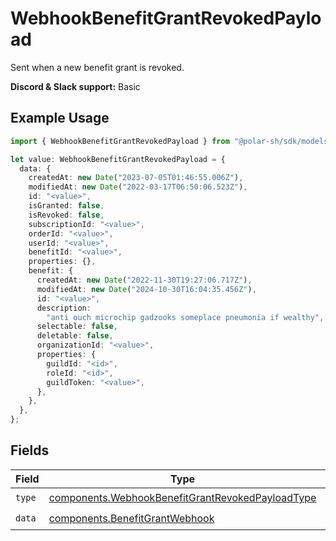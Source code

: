 # WebhookBenefitGrantRevokedPayload

Sent when a new benefit grant is revoked.

**Discord & Slack support:** Basic

## Example Usage

```typescript
import { WebhookBenefitGrantRevokedPayload } from "@polar-sh/sdk/models/components";

let value: WebhookBenefitGrantRevokedPayload = {
  data: {
    createdAt: new Date("2023-07-05T01:46:55.006Z"),
    modifiedAt: new Date("2022-03-17T06:50:06.523Z"),
    id: "<value>",
    isGranted: false,
    isRevoked: false,
    subscriptionId: "<value>",
    orderId: "<value>",
    userId: "<value>",
    benefitId: "<value>",
    properties: {},
    benefit: {
      createdAt: new Date("2022-11-30T19:27:06.717Z"),
      modifiedAt: new Date("2024-10-30T16:04:35.456Z"),
      id: "<value>",
      description:
        "anti ouch microchip gadzooks someplace pneumonia if wealthy",
      selectable: false,
      deletable: false,
      organizationId: "<value>",
      properties: {
        guildId: "<id>",
        roleId: "<id>",
        guildToken: "<value>",
      },
    },
  },
};
```

## Fields

| Field                                                                                                                | Type                                                                                                                 | Required                                                                                                             | Description                                                                                                          |
| -------------------------------------------------------------------------------------------------------------------- | -------------------------------------------------------------------------------------------------------------------- | -------------------------------------------------------------------------------------------------------------------- | -------------------------------------------------------------------------------------------------------------------- |
| `type`                                                                                                               | [components.WebhookBenefitGrantRevokedPayloadType](../../models/components/webhookbenefitgrantrevokedpayloadtype.md) | :heavy_check_mark:                                                                                                   | N/A                                                                                                                  |
| `data`                                                                                                               | [components.BenefitGrantWebhook](../../models/components/benefitgrantwebhook.md)                                     | :heavy_check_mark:                                                                                                   | N/A                                                                                                                  |